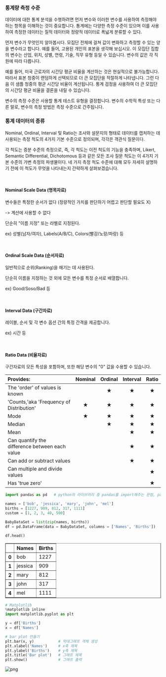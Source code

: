 ### **통계량 측정 수준**

데이터에 대한 통계 분석을 수행하려면 먼저 변수와 이러한 변수를 사용하여 측정해야 하는 항목을 이해하는 것이 중요합니다. 통계에는 다양한 측정 수준이 있으며 이를 사용하여 측정한 데이터는 질적 데이터와 정량적 데이터로 폭넓게 분류할 수 있다.

먼저 변수가 무엇인지 알아봅시다. 모집단 전체에 걸쳐 값이 변화하고 측정할 수 있는 양을 변수라고 합니다. 예를 들어, 고용된 개인의 표본을 생각해 보십시오. 이 모집단 집합의 변수는 산업, 위치, 성별, 연령, 기술, 직무 유형 등일 수 있습니다. 변수의 값은 각 직원에 따라 다릅니다.

예를 들어, 미국 근로자의 시간당 평균 비율을 계산하는 것은 현실적으로 불가능합니다. 따라서 표본 청중이 랜덤하게 선택되므로 더 큰 모집단을 적절하게 나타냅니다. 그런 다음 이 샘플 청중의 평균 시간당 비율이 계산됩니다. 통계 검정을 사용하여 더 큰 모집단의 시간당 평균 비율을 결론을 내릴 수 있습니다.

변수의 측정 수준은 사용할 통계 테스트 유형을 결정합니다. 변수의 수학적 특성 또는 다른 말로, 변수의 측정 방법은 측정 수준으로 간주됩니다.

### 통계 데이터의 종류

Nominal, Ordinal, Interval 및 Ratio는 조사와 설문지의 형태로 데이터를 캡처하는 데 사용되는 측정 척도의 4가지 기본 수준으로 정의되며, 각각은 객관식 질문이다.

각 척도는 증분 수준의 측정으로, 즉, 각 척도는 이전 척도의 기능을 충족하며, Likert, Semantic Differential, Dichotomous 등과 같은 모든 조사 질문 척도는 이 4가지 기본 수준의 가변 측정의 파생물이다. 네 가지 측정 척도 수준에 대해 모두 자세히 설명하기 전에 이 척도가 무엇을 나타내는지 간략하게 살펴보겠습니다.

<br>

#### Nominal Scale Data (명목자료) 

변수들은 특정한 순서가 없다 (정량적인 가치를 판단하기 어렵고 판단할 필요도 X)

-> 계산에 사용할 수 없다

단순히 "이름 지정" 또는 라벨로 지정된다. 

ex) 성별(남자/여자), Labels(A/B/C), Colors(빨강/노랑/파랑) 등 

<br>

#### Ordinal Scale Data (순서자료)

일반적으로 순위(Ranking)을 매기는 데 사용된다.

단순히 이름을 지정하는 것 외에 모든 변수를 특정 순서로 배열합니다.

ex) Good/Soso/Bad 등

<br>

#### Interval Data (구간자료) 

레이블, 순서 및 각 변수 옵션 간의 특정 간격을 제공합니다.

ex) 시간 등

<br>

#### Ratio Data (비율자료)

구간자료의 모든 특성을 포함하며, 또한 해당 변수의 "0" 값을 수용할 수 있습니다.

|Provides:|Nominal|Ordinal|Interval|Ratio|
|:-------|:---:|:---:|:---:|:---:|
|The 'order' of values is known||★|★|★|
|'Counts,'aka 'Frequency of Distribution'|★|★|★|★|
|Mode|★|★|★|★|
|Median||★|★|★|
|Mean|||★|★|
|Can quantify the difference between each value|||★|★|
|Can add or subtract values|||★|★|
|Can multiple and divide values||||★|
|Has 'true zero'||||★|



```python
import pandas as pd   # python의 라이브러리 중 pandas를 import해주는 문법, pandas를 pd로 축약하여 사용하겠다

names = ['bob', 'jessica', 'mary', 'john', 'mel']
births = [1227, 909, 812, 317, 1111]
custom = [1, 2, 3, 40, 500]

BabyDataSet = list(zip(names, births))
df = pd.DataFrame(data = BabyDataSet, columns = ['Names', 'Births'])

df.head()
```




<div>
<style scoped>
    .dataframe tbody tr th:only-of-type {
        vertical-align: middle;
    }

    .dataframe tbody tr th {
        vertical-align: top;
    }

    .dataframe thead th {
        text-align: right;
    }
</style>
<table border="1" class="dataframe">
  <thead>
    <tr style="text-align: right;">
      <th></th>
      <th>Names</th>
      <th>Births</th>
    </tr>
  </thead>
  <tbody>
    <tr>
      <th>0</th>
      <td>bob</td>
      <td>1227</td>
    </tr>
    <tr>
      <th>1</th>
      <td>jessica</td>
      <td>909</td>
    </tr>
    <tr>
      <th>2</th>
      <td>mary</td>
      <td>812</td>
    </tr>
    <tr>
      <th>3</th>
      <td>john</td>
      <td>317</td>
    </tr>
    <tr>
      <th>4</th>
      <td>mel</td>
      <td>1111</td>
    </tr>
  </tbody>
</table>
</div>




```python
# Matplotlib
%matplotlib inline
import matplotlib.pyplot as plt

y = df['Births']
x = df['Names']

# bar plot 만들기
plt.bar(x, y)           # 막대그래프 객체 생성
plt.xlabel('Names')     # x축 제목
plt.ylabel('Births')    # y축 제목
plt.title('Bar plot')   # 그래프 제목
plt.show()              # 그래프 출력
```


    
![png](output_2_0.png)
    

